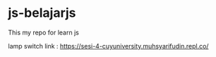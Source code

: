 # js-belajarjs

This my repo for learn js

lamp switch
link : https://sesi-4-cuyuniversity.muhsyarifudin.repl.co/
